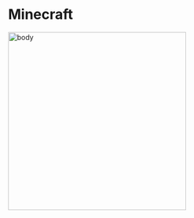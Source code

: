 # Minecraft


<img width="362" height="362" alt="body" src="https://github.com/user-attachments/assets/070ae604-d61c-46da-9fe6-9bc4af3b6cfe" />
